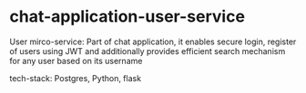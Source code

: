 # chat-application-user-service

User mirco-service: Part of chat application, it enables secure login, register of users using JWT and additionally provides efficient search mechanism for any user based on its username

tech-stack: Postgres, Python, flask
